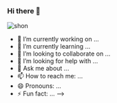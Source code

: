 ### Hi there 👋
![shon](https://www.safeway.ca/wp-content/uploads/2019/09/Chocolate_Chip_Cookies_sob-1260x600.jpg)

- 🔭 I’m currently working on ...
- 🌱 I’m currently learning ...
- 👯 I’m looking to collaborate on ...
- 🤔 I’m looking for help with ...
- 💬 Ask me about ...
- 📫 How to reach me: ...
- 😄 Pronouns: ...
- ⚡ Fun fact: ...
-->

